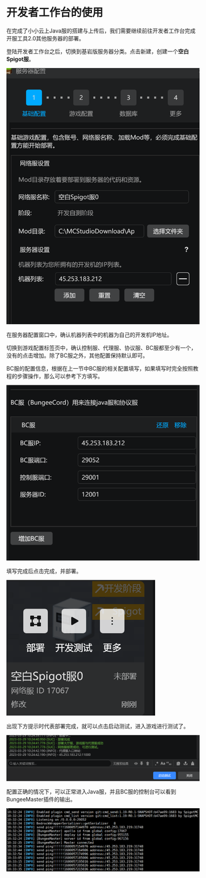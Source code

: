 # 开发者工作台的使用

在完成了小小云上Java服的搭建与上传后，我们需要继续前往开发者工作台完成开服工具2.0其他服务器的部署。

登陆开发者工作台之后，切换到基岩版服务器分类。点击新建，创建一个**空白Spigot服**。

![](./images/16.png)

在服务器配置窗口中，确认机器列表中的机器为自己的开发机IP地址。

切换到游戏配置标签页中，确认控制服、代理服、协议服、BC服都至少有一个，没有的点击增加。除了BC服之外，其他配置保持默认即可。

BC服的配置信息，根据在上一节中BC服的相关配置填写，如果填写时完全按照教程的步骤操作，那么可以参考下方填写。

![](./images/17.png)

填写完成后点击完成，并部署。

![](./images/18.png)

出现下方提示时代表部署完成，就可以点击启动测试，进入游戏进行测试了。

![](./images/19.png)

配置正确的情况下，可以正常进入Java服，并且BC服的控制台可以看到BungeeMaster插件的输出。

![](./images/20.png)

